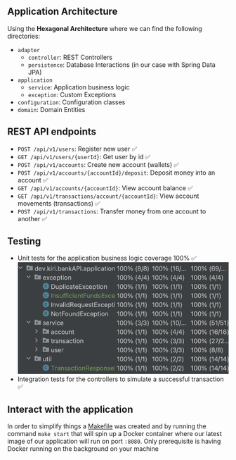 ## Application Architecture
Using the **Hexagonal Architecture** where we can find the following directories:
- `adapter`
  - `controller`: REST Controllers
  - `persistence`: Database Interactions (in our case with Spring Data JPA)
- `application`
  - `service`: Application business logic
  - `exception`: Custom Exceptions
- `configuration`: Configuration classes
- `domain`: Domain Entities

## REST API endpoints
- `POST /api/v1/users`: Register new user ✅
- `GET /api/v1/users/{userId}`: Get user by id ✅
- `POST /api/v1/accounts`: Create new account (wallets) ✅
- `POST /api/v1/accounts/{accountId}/deposit`: Deposit money into an account ✅
- `GET /api/v1/accounts/{accountId}`: View account balance ✅
- `GET /api/v1/transactions/account/{accountId}`: View account movements (transactions) ✅
- `POST /api/v1/transactions`: Transfer money from one account to another ✅

## Testing
- Unit tests for the application business logic coverage 100% ✅
![coverage](src/main/resources/static/coverage.png)
- Integration tests for the controllers to simulate a successful transaction ✅

## Interact with the application
In order to simplify things a [Makefile](Makefile) was created and by running the command `make start`
that will spin up a Docker container where our latest image of our application will run on port `:8080`.
Only prerequisite is having Docker running on the background on your machine
